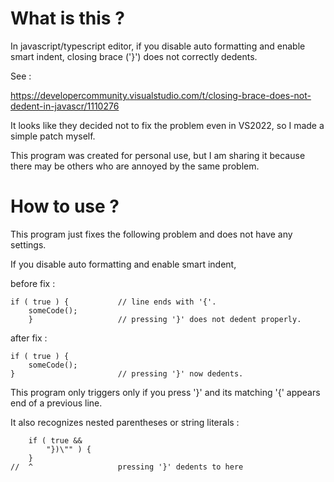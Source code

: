 
# What is this ?

In javascript/typescript editor, if you disable auto formatting and enable smart indent, closing brace ('}') does not correctly dedents.

See :

https://developercommunity.visualstudio.com/t/closing-brace-does-not-dedent-in-javascr/1110276

It looks like they decided not to fix the problem even in VS2022, so I made a simple patch myself.

This program was created for personal use, but I am sharing it because there may be others who are annoyed by the same problem.


# How to use ?

This program just fixes the following problem and does not have any settings.

If you disable auto formatting and enable smart indent,

before fix :

~~~
if ( true ) {           // line ends with '{'.
    someCode();
    }                   // pressing '}' does not dedent properly.
~~~

after fix :

~~~
if ( true ) {
    someCode();
}                       // pressing '}' now dedents.
~~~

This program only triggers only if you press '}' and its matching '{' appears end of a previous line.

It also recognizes nested parentheses or string literals :

~~~
    if ( true &&
        "})\"" ) {
    }
//  ^                   pressing '}' dedents to here
~~~
